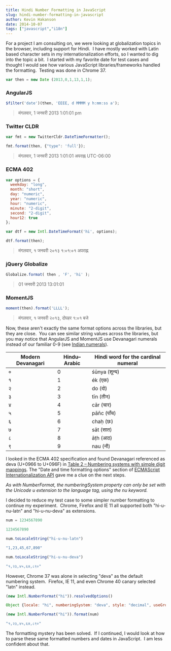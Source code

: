 ```yaml
---
title: Hindi Number Formatting in JavaScript
slug: hindi-number-formatting-in-javascript
author: Kevin Hakanson
date: 2014-10-07
tags: ["javascript","i18n"]
---
```

For a project I am consulting on, we were looking at globalization topics in the browser, including support for Hindi.  I have mostly worked with Latin based character sets in my internationalization efforts, so I wanted to dig into the topic a bit.  I started with my favorite date for test cases and thought I would see how various JavaScript libraries/frameworks handled the formatting.  Testing was done in Chrome 37.

```javascript
var then = new Date (2013,0,1,13,1,1);
```

### AngularJS

```javascript
$filter('date')(then, 'EEEE, d MMMM y h:mm:ss a');
```

> मंगलवार, 1 जनवरी 2013 1:01:01 pm

### Twitter CLDR

```javascript
var fmt = new TwitterCldr.DateTimeFormatter();

fmt.format(then, {"type": 'full'});
```

>मंगलवार, 1 जनवरी 2013 1:01:01 अपराह्न UTC-06:00

### ECMA 402

```javascript
var options = {
  weekday: "long",
  month: "short",
  day: "numeric",
  year: "numeric",
  hour: "numeric",
  minute: "2-digit",
  second: "2-digit",
  hour12: true
};

var dtf = new Intl.DateTimeFormat('hi', options);

dtf.format(then);
```

>मंगलवार, १ जनवरी २०१३ १:०१:०१ अपराह्न

### jQuery Globalize

```javascript
Globalize.format( then , 'F', 'hi' );
```

>01 जनवरी 2013 13:01:01

### MomentJS

```javascript
moment(then).format('LLLL');
```

>मंगलवार, १ जनवरी २०१३, दोपहर १:०१ बजे

Now, these aren't exactly the same format options across the libraries, but they are close.  You can see similar string values across the libraries, but you may notice that AngularJS and MomentJS use Devanagari numerals instead of our familiar 0-9 (see [Indian numerals](http://en.wikipedia.org/wiki/Indian_numerals)).

| Modern Devanagari | Hindu–Arabic | Hindi word for the cardinal numeral |
|---|---|---|
| ० | 0 | śūnya (शून्य) |
| १ | 1 | ék (एक) |
| २ | 2 | do (दो) |
| ३ | 3 | tīn (तीन) |
| ४ | 4 | cār (चार) |
| ५ | 5 | pān̄c (पाँच) |
| ६ | 6 | chaḥ (छः) |
| ७ | 7 | sāt (सात) |
| ८ | 8 | āṭh (आठ) |
| ९ | 9 | nau (नौ) |

I looked in the ECMA 402 specification and found Devanagari referenced as deva (U+0966 to U+096F) in [Table 2 – Numbering systems with simple digit mappings](http://www.ecma-international.org/ecma-402/1.0/#table-2). The "Date and time formatting options" section of [ECMAScript Internationalization API](http://generatedcontent.org/post/59403168016/esintlapi) gave me a clue on the next steps.

_As with NumberFormat, the numberingSystem property can only be set with the Unicode u extension to the language tag, using the nu keyword._

I decided to reduce my test case to some simpler number formatting to continue my experiment.  Chrome, Firefox and IE 11 all supported both "hi-u-nu-latn" and "hi-u-nu-deva" as extensions.

```javascript
num = 1234567890

1234567890

num.toLocaleString("hi-u-nu-latn")

"1,23,45,67,890"

num.toLocaleString("hi-u-nu-deva")

"१,२३,४५,६७,८९०"
```

However, Chrome 37 was alone in selecting "deva" as the default numbering system.  Firefox, IE 11, and even Chrome 40 canary selected "latn" instead.

```javascript
(new Intl.NumberFormat("hi")).resolvedOptions()

Object {locale: "hi", numberingSystem: "deva", style: "decimal", useGrouping: true, minimumIntegerDigits: 1…}

(new Intl.NumberFormat("hi")).format(num)

"१,२३,४५,६७,८९०"
```

The formatting mystery has been solved.  If I continued, I would look at how to parse these same formatted numbers and dates in JavaScript.  I am less confident about that.